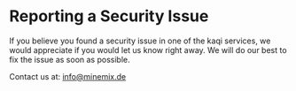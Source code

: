 # Reporting a Security Issue

If you believe you found a security issue in one of the kaqi services, we would appreciate if you would let us know right away. We will do our best to fix the issue as soon as possible.

Contact us at:
info@minemix.de
